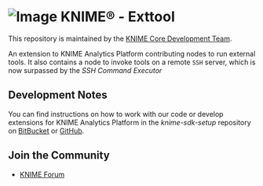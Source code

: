 # ![Image](https://www.knime.com/sites/default/files/knime_logo_github_40x40_4layers.png) KNIME® - Exttool

This repository is maintained by the [KNIME Core Development Team](mailto:ap-core@knime.com).

An extension to KNIME Analytics Platform contributing nodes to run external tools. It also contains a node to invoke tools on a remote `SSH` server, which is now surpassed by the  _SSH Command Executor_


## Development Notes

You can find instructions on how to work with our code or develop extensions for KNIME Analytics Platform in the _knime-sdk-setup_ repository on [BitBucket](https://bitbucket.org/KNIME/knime-sdk-setup) or [GitHub](http://github.com/knime/knime-sdk-setup).

## Join the Community
* [KNIME Forum](https://forum.knime.com)